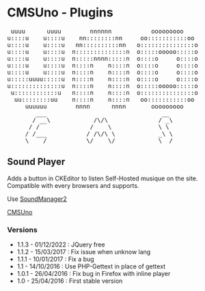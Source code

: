 CMSUno - Plugins
================

<pre>
 uuuu      uuuu        nnnnnn           ooooooooo
u::::u    u::::u    nn::::::::nn     oo:::::::::::oo
u::::u    u::::u   nn::::::::::nn   o:::::::::::::::o
u::::u    u::::u  n::::::::::::::n  o:::::ooooo:::::o
u::::u    u::::u  n:::::nnnn:::::n  o::::o     o::::o
u::::u    u::::u  n::::n    n::::n  o::::o     o::::o
u::::u    u::::u  n::::n    n::::n  o::::o     o::::o
u:::::uuuu:::::u  n::::n    n::::n  o::::o     o::::o
u::::::::::::::u  n::::n    n::::n  o:::::ooooo:::::o
 u::::::::::::u   n::::n    n::::n  o:::::::::::::::o
  uu::::::::uu    n::::n    n::::n   oo:::::::::::oo
     uuuuuu        nnnn      nnnn       ooooooooo
        ___                                __
       / __\            /\/\              / _\
      / /              /    \             \ \
     / /___           / /\/\ \            _\ \
     \____/           \/    \/            \__/
</pre>

## Sound Player ##

Adds a button in CKEditor to listen Self-Hosted musique on the site.
Compatible with every browsers and supports.

Use [SoundManager2](http://www.schillmania.com/projects/soundmanager2/)

[CMSUno](https://github.com/boiteasite/cmsuno)

### Versions ###

* 1.1.3 - 01/12/2022 : JQuery free
* 1.1.2 - 15/03/2017 : Fix issue when unknow lang
* 1.1.1 - 10/01/2017 : Fix a bug
* 1.1 - 14/10/2016 : Use PHP-Gettext in place of gettext
* 1.0.1 - 26/04/2016 : Fix bug in Firefox with inline player
* 1.0 - 25/04/2016 : First stable version
